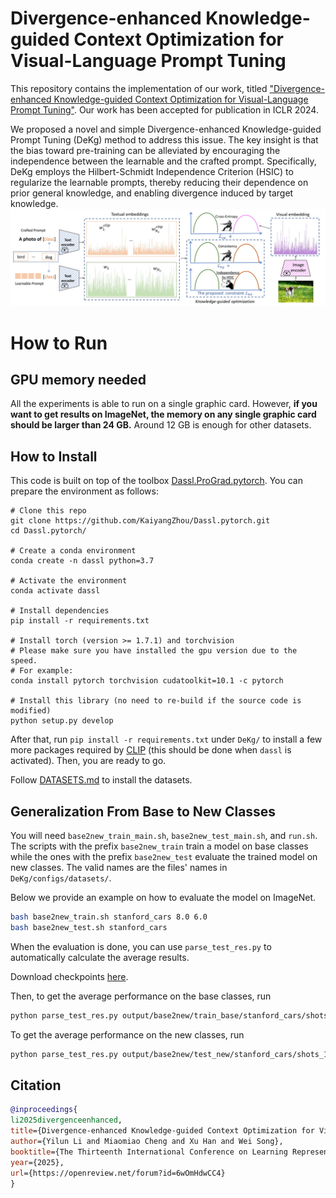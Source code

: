 # Divergence-enhanced Knowledge-guided Context Optimization for Visual-Language Prompt Tuning  
This repository contains the implementation of our work, titled ["Divergence-enhanced Knowledge-guided Context Optimization for Visual-Language Prompt Tuning"](https://openreview.net/forum?id=6wOmHdwCC4&referrer=%5BAuthor%20Console%5D(%2Fgroup%3Fid%3DICLR.cc%2F2025%2FConference%2FAuthors%23your-submissions)). Our work has been accepted for publication in ICLR 2024.

We proposed a novel and simple Divergence-enhanced Knowledge-guided Prompt Tuning (DeKg) method to address this issue. The key insight is that the bias toward pre-training can be alleviated by encouraging the independence between the learnable and the crafted prompt. Specifically, DeKg employs the Hilbert-Schmidt Independence Criterion (HSIC) to regularize the learnable prompts, thereby reducing their dependence on prior general knowledge, and enabling divergence induced by target knowledge.
![main figure](framework.jpg)
# How to Run

## GPU memory needed

All the experiments is able to run on a single graphic card. However, **if you want to get results on ImageNet, the memory on any single graphic card should be larger than 24 GB.** Around 12 GB is enough for other datasets. 


## How to Install
This code is built on top of the toolbox [Dassl.ProGrad.pytorch](https://github.com/BeierZhu/Prompt-align/tree/main/Dassl.ProGrad.pytorch). You can prepare the environment as follows:

```
# Clone this repo
git clone https://github.com/KaiyangZhou/Dassl.pytorch.git
cd Dassl.pytorch/

# Create a conda environment
conda create -n dassl python=3.7

# Activate the environment
conda activate dassl

# Install dependencies
pip install -r requirements.txt

# Install torch (version >= 1.7.1) and torchvision
# Please make sure you have installed the gpu version due to the speed.
# For example:
conda install pytorch torchvision cudatoolkit=10.1 -c pytorch

# Install this library (no need to re-build if the source code is modified)
python setup.py develop
```

After that, run `pip install -r requirements.txt` under `DeKg/` to install a few more packages required by [CLIP](https://github.com/openai/CLIP) (this should be done when `dassl` is activated). Then, you are ready to go.

Follow [DATASETS.md](DATASETS.md) to install the datasets.


## Generalization From Base to New Classes

You will need `base2new_train_main.sh`, `base2new_test_main.sh`, and `run.sh`. The scripts with the prefix `base2new_train` train a model on base classes while the ones with the prefix `base2new_test` evaluate the trained model on new classes.  The valid names are the files' names in `DeKg/configs/datasets/`.

Below we provide an example on how to evaluate the model on ImageNet.

```bash
bash base2new_train.sh stanford_cars 8.0 6.0
bash base2new_test.sh stanford_cars 
```

When the evaluation is done, you can use `parse_test_res.py` to automatically calculate the average results.

Download checkpoints [here](https://drive.google.com/file/d/17xboHHQoDUCCqItX8ghJu7lDJijDkv6Q/view?usp=drive_link).

Then, to get the average performance on the base classes, run

```bash
python parse_test_res.py output/base2new/train_base/stanford_cars/shots_16/DeKg/vit_b16_ep100_ctxv1
```

To get the average performance on the new classes, run

```bash
python parse_test_res.py output/base2new/test_new/stanford_cars/shots_16/DeKg/vit_b16_ep100_ctxv1 --test-log
```

## Citation
```bibtex
@inproceedings{
li2025divergenceenhanced,
title={Divergence-enhanced Knowledge-guided Context Optimization for Visual-Language Prompt Tuning},
author={Yilun Li and Miaomiao Cheng and Xu Han and Wei Song},
booktitle={The Thirteenth International Conference on Learning Representations},
year={2025},
url={https://openreview.net/forum?id=6wOmHdwCC4}
}
```

